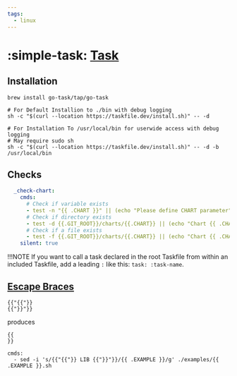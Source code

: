 ```yaml
---
tags:
  - linux
---
```

# :simple-task: [Task](https://taskfile.dev/#/)

## Installation

```shell
brew install go-task/tap/go-task
```

```shell
# For Default Installion to ./bin with debug logging
sh -c "$(curl --location https://taskfile.dev/install.sh)" -- -d

# For Installation To /usr/local/bin for userwide access with debug logging
# May require sudo sh
sh -c "$(curl --location https://taskfile.dev/install.sh)" -- -d -b /usr/local/bin
```

## Checks

```yaml
  _check-chart:
    cmds:
      # Check if variable exists
      - test -n "{{ .CHART }}" || (echo "Please define CHART parameter"; exit 1)
      # Check if directory exists
      - test -d {{.GIT_ROOT}}/charts/{{.CHART}} || (echo "Chart {{ .CHART }} doesn't exist"; exit 1) 
      # Check if a file exists
      - test -f {{.GIT_ROOT}}/charts/{{.CHART}} || (echo "Chart {{ .CHART }} doesn't exist"; exit 1) 
    silent: true
```

!!!NOTE
    If you want to call a task declared in the root Taskfile from within an included Taskfile, add a leading `:`
    like this: `task: :task-name`.

## [Escape Braces][1]

```shell
{{"{{"}}
{{"}}"}}
```

produces

```shell
{{
}}
```

```shell
cmds:
  - sed -i 's/{{"{{"}} LIB {{"}}"}}/{{ .EXAMPLE }}/g' ./examples/{{ .EXAMPLE }}.sh
```

[1]: <https://github.com/go-task/task/issues/179#issuecomment-466780873>
